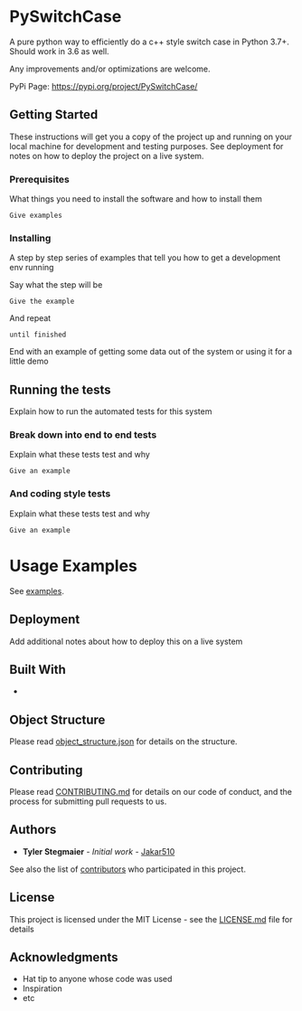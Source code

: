 # PySwitchCase
A pure python way to efficiently do a c++ style switch case in Python 3.7+. Should work in 3.6 as well.

Any improvements and/or optimizations are welcome.

PyPi Page: https://pypi.org/project/PySwitchCase/

## Getting Started

These instructions will get you a copy of the project up and running on your local machine for development and testing purposes. See deployment for notes on how to deploy the project on a live system.

### Prerequisites

What things you need to install the software and how to install them

```
Give examples
```

### Installing

A step by step series of examples that tell you how to get a development env running

Say what the step will be

```
Give the example
```

And repeat

```
until finished
```

End with an example of getting some data out of the system or using it for a little demo

## Running the tests

Explain how to run the automated tests for this system

### Break down into end to end tests

Explain what these tests test and why

```
Give an example
```

### And coding style tests

Explain what these tests test and why

```
Give an example
```


# Usage Examples

See [examples](https://github.com/Jakar510/PySwitchCase/blob/master/src/PySwitchCase/examples.py). 

## Deployment

Add additional notes about how to deploy this on a live system

## Built With

* 

## Object Structure

Please read [object_structure.json](https://github.com/Jakar510/PythonTkinterBindings/blob/master/src/object_struture.json) for details on the structure.

## Contributing

Please read [CONTRIBUTING.md]() for details on our code of conduct, and the process for submitting pull requests to us.

## Authors

* **Tyler Stegmaier** - *Initial work* - [Jakar510](https://github.com/Jakar510)

See also the list of [contributors](https://github.com/your/project/contributors) who participated in this project.

## License

This project is licensed under the MIT License - see the [LICENSE.md](LICENSE.md) file for details

## Acknowledgments

* Hat tip to anyone whose code was used
* Inspiration
* etc
